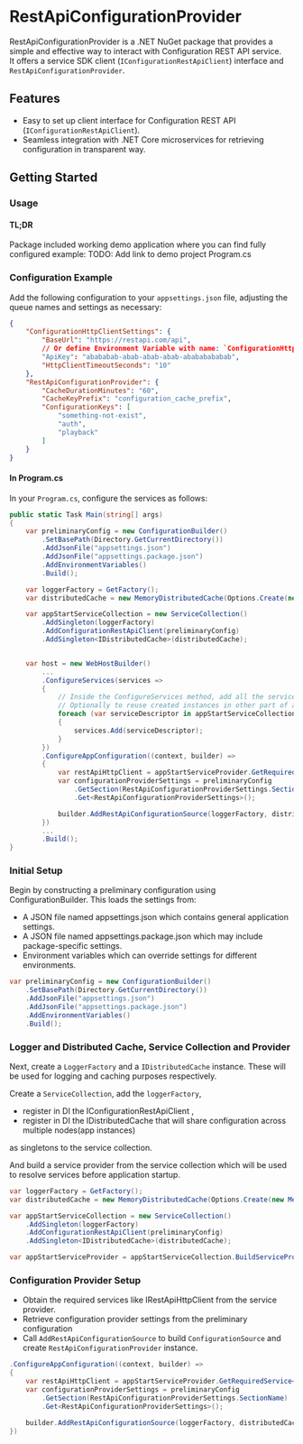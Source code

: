 # RestApiConfigurationProvider

RestApiConfigurationProvider is a .NET NuGet package that provides a simple and effective way to interact with Configuration REST API service. \
It offers a service SDK client (`IConfigurationRestApiClient`) interface and `RestApiConfigurationProvider`.

## Features

- Easy to set up client interface for Configuration REST API (`IConfigurationRestApiClient`).
- Seamless integration with .NET Core microservices for retrieving configuration in transparent way.

## Getting Started

### Usage

#### TL;DR

Package included working demo application where you can find fully configured example:
TODO: Add link to demo project Program.cs

### Configuration Example

Add the following configuration to your `appsettings.json`  file, adjusting the queue names and settings as necessary:

```json
{
    "ConfigurationHttpClientSettings": {
        "BaseUrl": "https://restapi.com/api",
        // Or define Environment Variable with name: `ConfigurationHttpClientSettings__ApiKey`
        "ApiKey": "abababab-abab-abab-abab-abababababab",
        "HttpClientTimeoutSeconds": "10"
    },
    "RestApiConfigurationProvider": {
        "CacheDurationMinutes": "60",
        "CacheKeyPrefix": "configuration_cache_prefix",
        "ConfigurationKeys": [
            "something-not-exist",
            "auth",
            "playback"
        ]
    }
}
```

#### In Program.cs

In your `Program.cs`, configure the services as follows:

```csharp
public static Task Main(string[] args)
{
    var preliminaryConfig = new ConfigurationBuilder()
        .SetBasePath(Directory.GetCurrentDirectory())
        .AddJsonFile("appsettings.json")
        .AddJsonFile("appsettings.package.json")
        .AddEnvironmentVariables()
        .Build();

    var loggerFactory = GetFactory();
    var distributedCache = new MemoryDistributedCache(Options.Create(new MemoryDistributedCacheOptions()), loggerFactory);

    var appStartServiceCollection = new ServiceCollection()
        .AddSingleton(loggerFactory)
        .AddConfigurationRestApiClient(preliminaryConfig)
        .AddSingleton<IDistributedCache>(distributedCache);


    var host = new WebHostBuilder()
        ...
        .ConfigureServices(services =>
        {
            // Inside the ConfigureServices method, add all the services from the appStartServiceCollection to the web host's services.
            // Optionally to reuse created instances in other part of applicateion
            foreach (var serviceDescriptor in appStartServiceCollection)
            {
                services.Add(serviceDescriptor);
            }
        })
        .ConfigureAppConfiguration((context, builder) =>
        {
            var restApiHttpClient = appStartServiceProvider.GetRequiredService<IRestApiHttpClient>();
            var configurationProviderSettings = preliminaryConfig
                .GetSection(RestApiConfigurationProviderSettings.SectionName)
                .Get<RestApiConfigurationProviderSettings>();

            builder.AddRestApiConfigurationSource(loggerFactory, distributedCache, restApiHttpClient, configurationProviderSettings);
        })
        ...
        .Build();
}
```

### Initial Setup

Begin by constructing a preliminary configuration using ConfigurationBuilder.
This loads the settings from:
- A JSON file named appsettings.json which contains general application settings.
- A JSON file named appsettings.package.json which may include package-specific settings.
- Environment variables which can override settings for different environments.
```csharp
var preliminaryConfig = new ConfigurationBuilder()
    .SetBasePath(Directory.GetCurrentDirectory())
    .AddJsonFile("appsettings.json")
    .AddJsonFile("appsettings.package.json")
    .AddEnvironmentVariables()
    .Build();
```

### Logger and Distributed Cache, Service Collection and Provider

Next, create a `LoggerFactory` and a `IDistributedCache` instance. These will be used for logging and caching purposes respectively.

Create a `ServiceCollection`, add the `loggerFactory`,
- register in DI the IConfigurationRestApiClient ,
- register in DI the IDistributedCache that will share configuration across multiple nodes(app instances)

as singletons to the service collection.

And build a service provider from the service collection which will be used to resolve services before application startup.

```csharp
var loggerFactory = GetFactory();
var distributedCache = new MemoryDistributedCache(Options.Create(new MemoryDistributedCacheOptions()), loggerFactory);

var appStartServiceCollection = new ServiceCollection()
    .AddSingleton(loggerFactory)
    .AddConfigurationRestApiClient(preliminaryConfig)
    .AddSingleton<IDistributedCache>(distributedCache);

var appStartServiceProvider = appStartServiceCollection.BuildServiceProvider();
```

### Configuration Provider Setup
- Obtain the required services like IRestApiHttpClient from the service provider.
- Retrieve configuration provider settings from the preliminary configuration
- Call `AddRestApiConfigurationSource` to build `ConfigurationSource` and create `RestApiConfigurationProvider` instance.
```csharp
.ConfigureAppConfiguration((context, builder) =>
{
    var restApiHttpClient = appStartServiceProvider.GetRequiredService<IRestApiHttpClient>();
    var configurationProviderSettings = preliminaryConfig
        .GetSection(RestApiConfigurationProviderSettings.SectionName)
        .Get<RestApiConfigurationProviderSettings>();

    builder.AddRestApiConfigurationSource(loggerFactory, distributedCache, restApiHttpClient, configurationProviderSettings);
})
```
